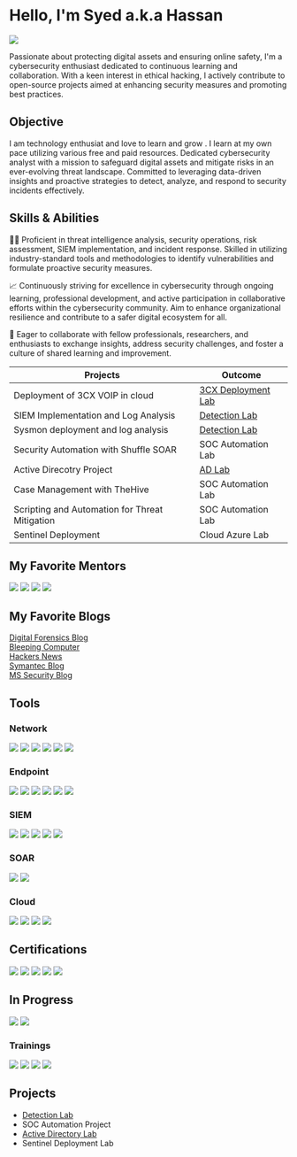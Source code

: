 # Hello, I'm Syed a.k.a Hassan
<a href="[https://linkedin.com](https://www.linkedin.com/in/syed-naqvi-a19177185/)"><img src="https://img.shields.io/badge/-LinkedIn-0072b1?&style=for-the-badge&logo=linkedin&logoColor=white" /></a>

Passionate about protecting digital assets and ensuring online safety, I'm a cybersecurity enthusiast dedicated to continuous learning and collaboration. With a keen interest in ethical hacking, I actively contribute to open-source projects aimed at enhancing security measures and promoting best practices.

## Objective

I am technology enthusiat and love to learn and grow . I learn at my own pace utilizing various free and paid resources. Dedicated cybersecurity analyst with a mission to safeguard digital assets and mitigate risks in an ever-evolving threat landscape. Committed to leveraging data-driven insights and proactive strategies to detect, analyze, and respond to security incidents effectively.

## Skills & Abilities
👨‍💻 Proficient in threat intelligence analysis, security operations, risk assessment, SIEM implementation, and incident response. Skilled in utilizing industry-standard tools and methodologies to identify vulnerabilities and formulate proactive security measures.

📈 Continuously striving for excellence in cybersecurity through ongoing learning, professional development, and active participation in collaborative efforts within the cybersecurity community. Aim to enhance organizational resilience and contribute to a safer digital ecosystem for all.

🤝 Eager to collaborate with fellow professionals, researchers, and enthusiasts to exchange insights, address security challenges, and foster a culture of shared learning and improvement.

| Projects                                         | Outcome        |
|-----------------------------------------------|----------------------------|
|Deployment of 3CX VOIP in cloud               | <a href="#">3CX Deployment Lab</a>
SIEM Implementation and Log Analysis          | <a href="#">Detection Lab</a>|
| Sysmon deployment and log analysis | <a href="#">Detection Lab</a>|
| Security Automation with Shuffle SOAR         | SOC Automation Lab|
| Active Direcotry Project     | <a href="https://github.com/syedhnaqvi/activedirectory/blob/main/README.md">AD Lab</a>|
| Case Management with TheHive                  | SOC Automation Lab|
| Scripting and Automation for Threat Mitigation | SOC Automation Lab|
| Sentinel Deployment |Cloud Azure Lab|

## My Favorite Mentors

<div>
    <a href="https://www.youtube.com/@MyDFIR">
    <img src="https://yt3.googleusercontent.com/1XZr3CumVejXV-59CY4qsiNgsLW9_0Ov81mUNc_A8kp1TgjGREkJcxOJPoJy0HCFthwKDRBK0fQ=s176-c-k-c0x00ffffff-no-rj"></a>
    <a href="https://www.youtube.com/@_JohnHammond">
    <img src="https://yt3.googleusercontent.com/6FqcWoHZvrZixaGi1S3Re3Z90SCS3iq2_36hQSnSHQPtQVVkywH8WKka53MiBYBSP6DmqM-g9w=s176-c-k-c0x00ffffff-no-rj"></a>
    <a href="https://www.youtube.com/@NetworkChuck">
    <img src="https://yt3.googleusercontent.com/ytc/AIdro_lUWCdtX-DVvLxWMK-gY-p24JNKmrCtKX_s404uMg=s176-c-k-c0x00ffffff-no-rj"></a>
    <a href="https://www.youtube.com/@davidbombal"> 
    <img src="https://yt3.googleusercontent.com/ZeokXdjeXW_6CpcChqvVBEBcHoJ9TAaLTnQj8yT942LLV8afhmUv6zLtqzbNS1uPnernj3SPshA=s176-c-k-c0x00ffffff-no-rj"></a>
    <br>

</div>

## My Favorite Blogs

<div>
    <a href=https://www.mydfir.com/">Digital Forensics Blog</a><br>
    <a href="https://www.bleepingcomputer.com/">Bleeping Computer</a><br>
    <a href="https://thehackernews.com/">Hackers News</a><br>
    <a href="https://symantec-enterprise-blogs.security.com/blogs/"</a>Symantec Blog<br>
    <a href="https://www.microsoft.com/en-us/security/blog/topic/threat-intelligence/">MS Security Blog</a>

</div>


## Tools

### Network
<div>
    <img src="https://img.shields.io/badge/-Wireshark-1679A7?&style=for-the-badge&logo=Wireshark&logoColor=white" />
    <img src="https://img.shields.io/badge/-Suricata-EF3B2D?&style=for-the-badge&logo=Suricata&logoColor=white" />
    <img src="https://img.shields.io/badge/-Zeek-777BB4?&style=for-the-badge&logo=Zeek&logoColor=white" />
    <img src=https://img.shields.io/badge/-Palo%20Alto%20Networks-0079BF?style=for-the-badge&logo=Palo%20Alto%20Networks&logoColor=white />
    <img src=https://img.shields.io/badge/-Cisco%20Firewall-1BA0D7?style=for-the-badge&logo=Cisco&logoColor=white />
    <img src=https://img.shields.io/badge/-NetWitness-1769FF?style=for-the-badge&logo=net%20witness&logoColor=white />



</div>

### Endpoint
<div>
    <img src="https://img.shields.io/badge/-Microsoft_Defender_for_Endpoint-00A4EF?&style=for-the-badge&logo=Microsoft&logoColor=white" />
    <img src="https://img.shields.io/badge/-Velociraptor-4B275F?&style=for-the-badge&logo=Velociraptor&logoColor=white" />
    <img src=https://img.shields.io/badge/-CrowdStrike%20Falcon-FC6D26?style=for-the-badge&logo=crowdstrike&logoColor=white />
    <img src=https://img.shields.io/badge/-Tanium-1A1F71?style=for-the-badge&logo=Tanium&logoColor=white />
    <img src=https://img.shields.io/badge/-FireEye-EE3124?style=for-the-badge&logo=FireEye&logoColor=white />
    <img src=https://img.shields.io/badge/-Tanium-0079BF?style=for-the-badge&logo=Tanium&logoColor=white />

</div>

### SIEM
<div>
    <img src="https://img.shields.io/badge/-Microsoft_Sentinel-0078D4?&style=for-the-badge&logo=Microsoft&logoColor=white" />
    <img src="https://img.shields.io/badge/-Splunk-000000?&style=for-the-badge&logo=Splunk&logoColor=white" />
    <img src="https://img.shields.io/badge/-Elastic-005571?&style=for-the-badge&logo=Elastic&logoColor=white" />
    <img src=https://img.shields.io/badge/-Securonix-005D9D?style=for-the-badge&logo=Securonix&logoColor=white />
    <img src=https://img.shields.io/badge/-Wazuh-5586A4?style=for-the-badge&logo=Wazuh&logoColor=white />
  
</div>


### SOAR
<div>
    <img src="https://img.shields.io/badge/-Fortinet%20Soar-5177A7?style=for-the-badge&logo=Fortinet&logoColor=white" />
    <img src="https://img.shields.io/badge/-Splunk%20Phantom-000000?style=for-the-badge&logo=Splunk&logoColor=white" />
  
</div>

### Cloud
<div>
    <img src="https://img.shields.io/badge/-Azure-0089D6?style=for-the-badge&logo=Microsoft%20Azure&logoColor=white" />
    <img src="https://img.shields.io/badge/-AWS-232F3E?style=for-the-badge&logo=Amazon%20AWS&logoColor=white)" />
    <img src="https://img.shields.io/badge/-GCP-4285F4?style=for-the-badge&logo=Google%20Cloud&logoColor=white" />
    <img src="https://img.shields.io/badge/-DigitalOcean-0080FF?style=for-the-badge&logo=DigitalOcean&logoColor=white" />
  
</div>

## Certifications

<div>
<img src="https://img.shields.io/badge/-Security%2B-FF0000?&style=for-the-badge&logo=CompTIA&logoColor=white" />
<img src="https://img.shields.io/badge/-CompTIA%20CySA%2B-002B5C?style=for-the-badge" />
<img src="https://img.shields.io/badge/-Microsoft%20Security%20Solution%20Analyst-0078D4?style=for-the-badge&logo=Microsoft&logoColor=white" />
<img src="https://img.shields.io/badge/-AWS%20Solution%20Architect%20Associate-232F3E?style=for-the-badge&logo=Amazon%20AWS&logoColor=white" />
<img src="https://img.shields.io/badge/-CEH-EC1C24?style=for-the-badge" />

 ## In Progress

<img src="https://img.shields.io/badge/-CISSP-2C3E50?style=for-the-badge" />
<img src="https://img.shields.io/badge/-CISM-00509E?style=for-the-badge" />
    
</div>

### Trainings
<div>
    <img src="https://img.shields.io/badge/FOR508-SANS-yellow?style=for-the-badge&logo=data:image/png;base64,iVBORw0KGgoAAAANSUhEUgAAABkAAAAZCAYAAADE6YVjAAAAAXNSR0IArs4c6QAAAAlwSFlzAAALEwAACxMBAJqcGAAAAAd0SU1FB9YGFA4VH9By4qwAAAAZdEVYdENvbW1lbnQAQ3JlYXRlZCB3aXRoIFRoZSBHSU1Q72QlbgAAAKxJREFUSIntkEEOwzAMRe8X0wYN0IEgEzYwaDFDgiKSt5yZn/63WWkQfI9mgMM9pH6KSpF/ubAd9tvPhCgWRA7W8gPjuSKCJ9GB5SVaKZcFHVm2W4qmpvY7PdMWXieVS9nFCdHxSCTHgAf8qLWcT3h5QAAAABJRU5ErkJggg==)" />
    <img src="https://img.shields.io/badge/-Anomali-00ADD8?style=for-the-badge&logo=Anomali&logoColor=white" />
    <img src="https://img.shields.io/badge/-Cybersixgill-0050C9?style=for-the-badge" />
    <img src="https://img.shields.io/badge/-Proofpoint-1A73E8?style=for-the-badge" />

</div>


## Projects
- <a href="https://github.com/syedhnaqvi/DetectionLab/blob/main/README.md">Detection Lab</a>
- SOC Automation Project
- <a href="https://github.com/syedhnaqvi/activedirectory/blob/main/README.md">Active Directory Lab</a>
- Sentinel Deployment Lab
